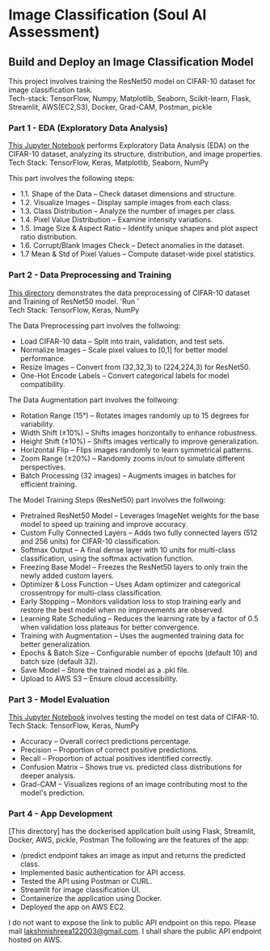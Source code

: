 # Image Classification (Soul AI Assessment)
## Build and Deploy an Image Classification Model
This project involves training the ResNet50 model on CIFAR-10 dataset for image classification task. 
<br>Tech-stack: TensorFlow, Numpy, Matplotlib, Seaborn, Scikit-learn, Flask, Streamlit, AWS(EC2,S3), Docker, Grad-CAM, Postman, pickle

### Part 1 - EDA (Exploratory Data Analysis)
[This Jupyter Notebook](https://github.com/lakshmishreea122003/SoulAI-Assessment/blob/main/EDA/EDA_CIFAR_10.ipynb) performs Exploratory Data Analysis (EDA) on the CIFAR-10 dataset, analyzing its structure, distribution, and image properties.
<br>Tech Stack: TensorFlow, Keras, Matplotlib, Seaborn, NumPy

This part involves the following steps:
- 1.1. Shape of the Data – Check dataset dimensions and structure.
- 1.2. Visualize Images – Display sample images from each class.
- 1.3. Class Distribution – Analyze the number of images per class.
- 1.4. Pixel Value Distribution – Examine intensity variations.
- 1.5. Image Size & Aspect Ratio – Identify unique shapes and plot aspect ratio distribution.
- 1.6. Corrupt/Blank Images Check – Detect anomalies in the dataset.
- 1.7 Mean & Std of Pixel Values – Compute dataset-wide pixel statistics.


### Part 2 - Data Preprocessing and Training
[This directory](https://github.com/lakshmishreea122003/SoulAI-Assessment/tree/main/Preprocess-Train) demonstrates the data preprocessing of CIFAR-10 dataset and Training of ResNet50 model.
'Run '
<br>Tech Stack: TensorFlow, Keras, NumPy

The Data Preprocessing part involves the follwoing:
- Load CIFAR-10 data – Split into train, validation, and test sets.
- Normalize Images – Scale pixel values to [0,1] for better model performance.
- Resize Images – Convert from (32,32,3) to (224,224,3) for ResNet50.
- One-Hot Encode Labels – Convert categorical labels for model compatibility.

The Data Augmentation part involves the follwoing:
- Rotation Range (15°) – Rotates images randomly up to 15 degrees for variability.
- Width Shift (±10%) – Shifts images horizontally to enhance robustness.
- Height Shift (±10%) – Shifts images vertically to improve generalization.
- Horizontal Flip – Flips images randomly to learn symmetrical patterns.
- Zoom Range (±20%) – Randomly zooms in/out to simulate different perspectives.
- Batch Processing (32 images) – Augments images in batches for efficient training.

The Model Training Steps (ResNet50) part involves the follwoing:
- Pretrained ResNet50 Model – Leverages ImageNet weights for the base model to speed up training and improve accuracy.
- Custom Fully Connected Layers – Adds two fully connected layers (512 and 256 units) for CIFAR-10 classification.
- Softmax Output – A final dense layer with 10 units for multi-class classification, using the softmax activation function.
- Freezing Base Model – Freezes the ResNet50 layers to only train the newly added custom layers.
- Optimizer & Loss Function – Uses Adam optimizer and categorical crossentropy for multi-class classification.
- Early Stopping – Monitors validation loss to stop training early and restore the best model when no improvements are observed.
- Learning Rate Scheduling – Reduces the learning rate by a factor of 0.5 when validation loss plateaus for better convergence.
- Training with Augmentation – Uses the augmented training data for better generalization.
- Epochs & Batch Size – Configurable number of epochs (default 10) and batch size (default 32).
- Save Model – Store the trained model as a .pkl file.
- Upload to AWS S3 – Ensure cloud accessibility.

### Part 3 - Model Evaluation
[This Jupyter Notebook](https://github.com/lakshmishreea122003/SoulAI-Assessment/blob/main/Test/Testing.ipynb) involves testing the model on test data of CIFAR-10.
<br>Tech Stack: TensorFlow, Keras, NumPy
- Accuracy – Overall correct predictions percentage.
- Precision – Proportion of correct positive predictions.
- Recall – Proportion of actual positives identified correctly.
- Confusion Matrix – Shows true vs. predicted class distributions for deeper analysis.
- Grad-CAM – Visualizes regions of an image contributing most to the model's prediction.

### Part 4 - App Development
[This directory] has the dockerised application built using Flask, Streamlit, Docker, AWS, pickle, Postman
The following are the features of the app:
- /predict endpoint takes an image as input and returns the predicted class.
- Implemented basic authentication for API access.
- Tested the API using Postman or CURL.
- Streamlit for image classification UI.
- Containerize the application using Docker.
- Deployed the app on AWS EC2.

I do not want to expose the link to public API endpoint on this repo. Please mail lakshmishreea122003@gmail.com. I shall share the public API endpoint hosted on AWS.






